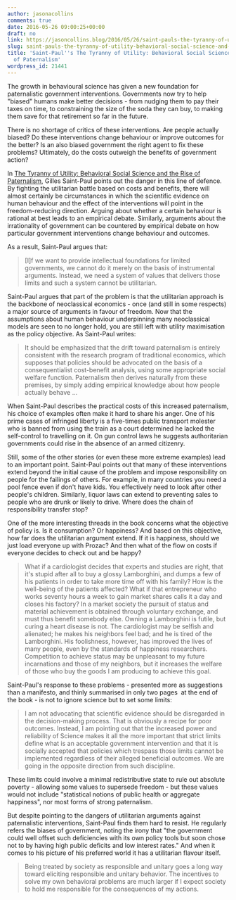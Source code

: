 ```yaml
---
author: jasonacollins
comments: true
date: 2016-05-26 09:00:25+00:00
draft: no
link: https://jasoncollins.blog/2016/05/26/saint-pauls-the-tyranny-of-utility-behavioral-social-science-and-the-rise-of-paternalism/
slug: saint-pauls-the-tyranny-of-utility-behavioral-social-science-and-the-rise-of-paternalism
title: 'Saint-Paul''s The Tyranny of Utility: Behavioral Social Science and the Rise
  of Paternalism'
wordpress_id: 21441
---
```


The growth in behavioural science has given a new foundation for paternalistic government interventions. Governments now try to help "biased" humans make better decisions - from nudging them to pay their taxes on time, to constraining the size of the soda they can buy, to making them save for that retirement so far in the future.

There is no shortage of critics of these interventions. Are people actually biased? Do these interventions change behaviour or improve outcomes for the better? Is an also biased government the right agent to fix these problems? Ultimately, do the costs outweigh the benefits of government action?

In [The Tyranny of Utility: Behavioral Social Science and the Rise of Paternalism](http://amzn.to/1OuRgJc), Gilles Saint-Paul points out the danger in this line of defence. By fighting the utilitarian battle based on costs and benefits, there will almost certainly be circumstances in which the scientific evidence on human behaviour and the effect of the interventions will point in the freedom-reducing direction. Arguing about whether a certain behaviour is rational at best leads to an empirical debate. Similarly, arguments about the irrationality of government can be countered by empirical debate on how particular government interventions change behaviour and outcomes.

As a result, Saint-Paul argues that:


<blockquote>[I]f we want to provide intellectual foundations for limited governments, we cannot do it merely on the basis of instrumental arguments. Instead, we need a system of values that delivers those limits and such a system cannot be utilitarian.</blockquote>


Saint-Paul argues that part of the problem is that the utilitarian approach is the backbone of neoclassical economics - once (and still in some respects) a major source of arguments in favour of freedom. Now that the assumptions about human behaviour underpinning many neoclassical models are seen to no longer hold, you are still left with utility maximisation as the policy objective. As Saint-Paul writes:


<blockquote>It should be emphasized that the drift toward paternalism is entirely consistent with the research program of traditional economics, which supposes that policies should be advocated on the basis of a consequentialist cost-benefit analysis, using some appropriate social welfare function. Paternalism then derives naturally from these premises, by simply adding empirical knowledge about how people actually behave ...</blockquote>


When Saint-Paul describes the practical costs of this increased paternalism, his choice of examples often make it hard to share his anger. One of his prime cases of infringed liberty is a five-times public transport molester who is banned from using the train as a court determined he lacked the self-control to travelling on it. On gun control laws he suggests authoritarian governments could rise in the absence of an armed citizenry.

Still, some of the other stories (or even these more extreme examples) lead to an important point. Saint-Paul points out that many of these interventions extend beyond the initial cause of the problem and impose responsibility on people for the failings of others. For example, in many countries you need a pool fence even if don't have kids. You effectively need to look after other people's children. Similarly, liquor laws can extend to preventing sales to people who are drunk or likely to drive. Where does the chain of responsibility transfer stop?

One of the more interesting threads in the book concerns what the objective of policy is. Is it consumption? Or happiness? And based on this objective, how far does the utilitarian argument extend. If it is happiness, should we just load everyone up with Prozac? And then what of the flow on costs if everyone decides to check out and be happy?


<blockquote>What if a cardiologist decides that experts and studies are right, that it's stupid after all to buy a glossy Lamborghini, and dumps a few of his patients in order to take more time off with his family? How is the well-being of the patients affected? What if that entrepreneur who works seventy hours a week to gain market shares calls it a day and closes his factory? In a market society the pursuit of status and material achievement is obtained through voluntary exchange, and must thus benefit somebody else. Owning a Lamborghini is futile, but curing a heart disease is not. The cardiologist may be selfish and alienated; he makes his neighbors feel bad; and he is tired of the Lamborghini. His foolishness, however, has improved the lives of many people, even by the standards of happiness researchers. Competition to achieve status may be unpleasant to my future incarnations and those of my neighbors, but it increases the welfare of those who buy the goods I am producing to achieve this goal.</blockquote>


Saint-Paul's response to these problems - presented more as suggestions than a manifesto, and thinly summarised in only two pages  at the end of the book - is not to ignore science but to set some limits:


<blockquote>I am not advocating that scientific evidence should be disregarded in the decision-making process. That is obviously a recipe for poor outcomes. Instead, I am pointing out that the increased power and reliability of Science makes it all the more important that strict limits define what is an acceptable government intervention and that it is socially accepted that policies which trespass those limits cannot be implemented regardless of their alleged beneficial outcomes. We are going in the opposite direction from such discipline.</blockquote>


These limits could involve a minimal redistributive state to rule out absolute poverty - allowing some values to supersede freedom - but these values would not include "statistical notions of public health or aggregate happiness", nor most forms of strong paternalism.

But despite pointing to the dangers of utilitarian arguments against paternalistic interventions, Saint-Paul finds them hard to resist. He regularly refers the biases of government, noting the irony that "the government could well offset such deficiencies with its own policy tools but soon chose not to by having high public deficits and low interest rates." And when it comes to his picture of his preferred world it has a utilitarian flavour itself.


<blockquote>Being treated by society as responsible and unitary goes a long way toward eliciting responsible and unitary behavior. The incentives to solve my own behavioral problems are much larger if I expect society to hold me responsible for the consequences of my actions.</blockquote>
